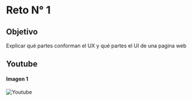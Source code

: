 # Reto N° 1
## Objetivo

Explicar qué partes conforman el UX y qué partes el UI de una pagina web

## Youtube

#### Imagen 1

![Youtube](assets/img/youtube.jpg)
